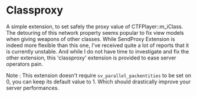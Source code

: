 # Classproxy

A simple extension, to set safely the proxy value of CTFPlayer::m_iClass. The detouring of this network property seems popular to fix view models when giving weapons of other classes.
While SendProxy Extension is indeed more flexible than this one, I've received quite a lot of reports that it is currently unstable. And while I do not have time to investigate and fix the other extension, this 'classproxy' extension is provided to ease server operators pain.

Note : This extension doesn't require `sv_parallel_packentities` to be set on 0, you can keep its default value to 1. Which should drastically improve your server performances.
